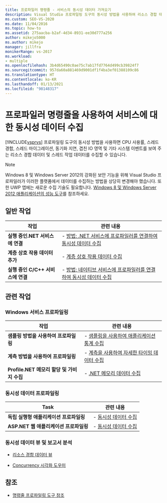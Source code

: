 ```yaml
---
title: 프로파일러 명령줄 - 서비스의 동시성 데이터 가져오기
description: Visual Studio 프로파일링 도구의 동시성 방법을 사용하여 리소스 경합 데이터 및 스레드 작업 데이터를 수집합니다.
ms.custom: SEO-VS-2020
ms.date: 11/04/2016
ms.topic: how-to
ms.assetid: 275aacba-b2af-4d34-8931-ee30d777a256
author: mikejo5000
ms.author: mikejo
manager: jillfra
monikerRange: vs-2017
ms.workload:
- multiple
ms.openlocfilehash: 3b4d65490c0ae75c7ab17fd7764d499cb39824f7
ms.sourcegitcommit: 957da60a881469d9001df1f4ba3ef01388109c86
ms.translationtype: HT
ms.contentlocale: ko-KR
ms.lasthandoff: 01/13/2021
ms.locfileid: "98148317"
---
```

# <a name="collect-concurrency-data-for-a-service-by-using-the-profiler-command-line"></a>프로파일러 명령줄을 사용하여 서비스에 대한 동시성 데이터 수집
[!INCLUDE[vsprvs](../code-quality/includes/vsprvs_md.md)] 프로파일링 도구의 동시성 방법을 사용하면 CPU 사용률, 스레드 경합, 스레드 마이그레이션, 동기화 지연, 겹친 IO 영역 및 기타 시스템 이벤트를 보여 주는 리소스 경합 데이터 및 스레드 작업 데이터를 수집할 수 있습니다.

> [!NOTE]
> Windows 8 및 Windows Server 2012의 강화된 보안 기능을 위해 Visual Studio 프로파일러가 이러한 플랫폼에서 데이터를 수집하는 방법을 상당히 변경해야 했습니다. 또한 UWP 앱에는 새로운 수집 기술도 필요합니다. [Windows 8 및 Windows Server 2012 애플리케이션의 성능 도구](../profiling/performance-tools-on-windows-8-and-windows-server-2012-applications.md)를 참조하세요.

## <a name="common-tasks"></a>일반 작업

|작업|관련 내용|
|----------|---------------------|
|**실행 중인.NET 서비스에 연결**|-   [방법: .NET 서비스에 프로파일러를 연결하여 동시성 데이터 수집](../profiling/how-to-attach-the-profiler-to-a-dotnet-service-to-collect-concurrency-data-by-using-the-command-line.md)|
|**계층 상호 작용 데이터 추가**|-   [계층 상호 작용 데이터 수집](../profiling/adding-tier-interaction-data-from-the-command-line.md)|
|**실행 중인 C/C++ 서비스에 연결**|-   [방법: 네이티브 서비스에 프로파일러를 연결하여 동시성 데이터 수집](../profiling/how-to-attach-the-profiler-to-a-native-service-to-collect-concurrency-data-by-using-the-command-line.md)|

## <a name="related-tasks"></a>관련 작업

### <a name="profile-windows-services"></a>Windows 서비스 프로파일링

|작업|관련 내용|
|----------|---------------------|
|**샘플링 방법을 사용하여 프로파일링**|-   [샘플링을 사용하여 애플리케이션 통계 수집](../profiling/collecting-application-statistics-for-services-by-using-the-profiler-sampling-method.md)|
|**계측 방법을 사용하여 프로파일링**|-   [계측을 사용하여 자세한 타이밍 데이터 수집](../profiling/collecting-detailed-timing-data-for-services-by-using-the-instrumentation-method.md)|
|**Profile.NET 메모리 할당 및 가비지 수집**|-   [.NET 메모리 데이터 수집](../profiling/collecting-memory-data-from-dotnet-framework-services-by-using-the-profiler-command-line.md)|

### <a name="profile-concurrency-data"></a>동시성 데이터 프로파일링

|Task|관련 내용|
|----------|---------------------|
|**독립 실행형 애플리케이션 프로파일링**|-   [동시성 데이터 수집](../profiling/collecting-concurrency-data-for-stand-alone-applications.md)|
|**ASP.NET 웹 애플리케이션 프로파일링**|-   [동시성 데이터 수집](../profiling/collecting-concurrency-data-for-an-aspnet-web-application.md)|

### <a name="analyze-concurrency-data-views-and-reports"></a>동시성 데이터 뷰 및 보고서 분석
- [리소스 경합 데이터 뷰](../profiling/resource-contention-data-views.md)

- [Concurrency 시각화 도우미](../profiling/concurrency-visualizer.md)

## <a name="reference"></a>참조
- [명령줄 프로파일링 도구 참조](../profiling/command-line-profiling-tools-reference.md)
